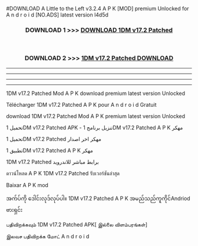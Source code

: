 #DOWNLOAD A Little to the Left v3.2.4 A P K [MOD] premium Unlocked for A n d r o i d [NO.ADS] latest version l4d5d 



<div align="center">

<h3>DOWNLOAD 1 >>> <a href="https://getmod1.web.app/?judule=Btd Battles">DOWNLOAD 1DM v17.2 Patched </a></h3><br>

<h3>DOWNLOAD 2 >>> <a href="https://getmod1.web.app/?judule=Btd Battles">1DM v17.2 Patched  DOWNLOAD </a></h3>

</div>


----------------------------------------------------------

----------------------------------------------------------

----------------------------------------------------------

----------------------------------------------------------


1DM v17.2 Patched  Mod A P K download premium latest version Unlocked

Télécharger 1DM v17.2 Patched  A P K pour A n d r o i d Gratuit

download 1DM v17.2 Patched  Mod A P K premium latest version Unlocked

تحميل 1DM v17.2 Patched  APK - تنزيل برنامج 1DM v17.2 Patched  A P K مهكر

تحميل 1DM v17.2 Patched  مهكر اخر اصدار

تطبيق 1DM v17.2 Patched  A P K مهكر

1DM v17.2 Patched  برابط مباشر للاندرويد

ดาวน์โหลด A P K 1DM v17.2 Patched  รับเวอร์ชันล่าสุด

Baixar A P K mod

အက်ပ်ကို ဒေါင်းလုဒ်လုပ်ပါ။ 1DM v17.2 Patched  A P K အမည်သည်ကူကိုင်Andriod ဗားရှင်း

பதிவிறக்கவும் 1DM v17.2 Patched  APK[ இல்லை விளம்பரங்கள்] 
 
இலவச பதிவிறக்க மோட் A n d r o i d



